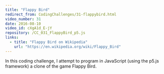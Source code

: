 ```yaml
---
title: "Flappy Bird"
redirect_from: CodingChallenges/31-flappybird.html
video_number: 31
date: 2016-08-10
video_id: cXgA1d_E-jY
repository: /CC_031_FlappyBird_p5.js
links:
  - title: "Flappy Bird on Wikipedia"
    url: "https://en.wikipedia.org/wiki/Flappy_Bird"
---
```


In this coding challenge, I attempt to program in JavaScript (using the p5.js framework) a clone of the game Flappy Bird.
